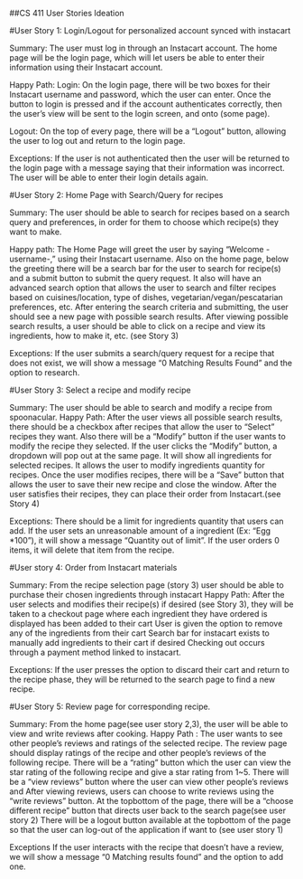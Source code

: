 ##CS 411 User Stories Ideation



#User Story 1: Login/Logout for personalized account synced with instacart

Summary: The user must log in through an Instacart account. The home page will be the login page, which will let users be able to enter their information using their Instacart account.

Happy Path:
Login: On the login page, there will be two boxes for their Instacart username and password, which the user can enter. Once the button to login is pressed and if the account authenticates correctly, then the user’s view will be sent to the login screen, and onto (some page).

Logout: On the top of every page, there will be a “Logout” button, allowing the user to log out and return to the login page.

Exceptions:
If the user is not authenticated then the user will be returned to the login page with a message saying that their information was incorrect. The user will be able to enter their login details again.

#User Story 2: Home Page with Search/Query for recipes

Summary:
The user should be able to search for recipes based on a search query and preferences, in order for them to choose which recipe(s) they want to make.

Happy path:
The Home Page will greet the user by saying “Welcome -username-,” using their Instacart username.
Also on the home page, below the greeting there will be a search bar for the user to search for recipe(s) and a submit button to submit the query request.
It also will have an advanced search option that allows the user to search and filter recipes based on cuisines/location, type of dishes, vegetarian/vegan/pescatarian preferences, etc.
After entering the search criteria and submitting, the user should see a new page with possible search results.
After viewing possible search results, a user should be able to click on a recipe and view its ingredients, how
to make it, etc. (see Story 3)

Exceptions:
If the user submits a search/query request for a recipe that does not exist, we will show a message “0 Matching Results Found” and the option to research.


#User Story 3: Select a recipe and modify recipe

Summary:  The user should be able to search and modify a recipe from spoonacular.
Happy Path:
After the user views all possible search results, there should be a checkbox after recipes that allow the user to “Select” recipes they want.
Also there will be a “Modify” button if the user wants to modify the recipe they selected.
If the user clicks the “Modify” button,  a dropdown will pop out at the same page. It will show all ingredients for selected recipes. It allows the user to modify ingredients quantity for recipes.
Once the user modifies recipes, there will be a “Save” button that allows the user to save their new recipe and close the window.
After the user satisfies their recipes, they can place their order from Instacart.(see Story 4)

Exceptions:
There should be a limit for ingredients quantity that users can add. If the user sets an unreasonable amount of a ingredient (Ex: “Egg *100”), it will show a message “Quantity out of limit”.
If the user orders 0 items, it will delete that item from the recipe.

#User story 4: Order from Instacart materials

Summary: From the recipe selection page (story 3) user should be able to purchase their chosen ingredients through instacart
Happy Path:
After the user selects and modifies their recipe(s) if desired (see Story 3), they will be taken to a checkout page where each ingredient they have ordered is displayed has been added to their cart
User is given the option to remove any of the ingredients from their cart
Search bar for instacart exists to manually add ingredients to their cart if desired
Checking out occurs through a payment method linked to instacart.

Exceptions:
If the user presses the option to discard their cart and return to the recipe phase, they will be returned to the search page to find a new recipe.

#User Story 5: Review page for corresponding recipe.

Summary: From the home page(see user story 2,3), the user will be able to view and write reviews after cooking.
Happy Path :
The user wants to see other people’s reviews and ratings of the selected recipe. The review page should display ratings of the recipe and other people’s reviews of the following recipe.
There will be a “rating” button which the user can view the star rating of the following recipe and give a star rating from 1~5.
There will be a “view reviews” button where the user can view other people’s reviews and
After viewing reviews, users can choose to write reviews using the “write reviews” button.
At the topbottom of the page, there will be a “choose different recipe” button that directs user back to the search page(see user story 2)
There will be a logout button available at the topbottom of the page so that the user can log-out of the application if want to (see user story 1)

Exceptions
If the user interacts with the recipe that doesn’t have a review, we will show a message “0 Matching results found” and the option to add one.
